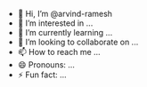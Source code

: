 - 👋 Hi, I’m @arvind-ramesh
- 👀 I’m interested in ...
- 🌱 I’m currently learning ...
- 💞️ I’m looking to collaborate on ...
- 📫 How to reach me ...
- 😄 Pronouns: ...
- ⚡ Fun fact: ...

<!---
arvind-ramesh/arvind-ramesh is a ✨ special ✨ repository because its `README.md` (this file) appears on your GitHub profile.
You can click the Preview link to take a look at your changes.
--->
